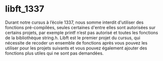# libft_1337

Durant notre cursus à l’école 1337, nous somme interdit d'utiliser des fonctions pré-compilées, seules certaines d'entre elles sont autorisées sur certains projets, par exemple printf n’est pas autorisé et toutes les fonctions de la bibliothèque string.h.
Libft est le premier projet du cursus, qui nécessite de recoder un ensemble de fonctions après vous pouvez les utiliser pour les projets suivants et vous pouvez également ajouter des fonctions plus utiles qui ne sont pas demandées.


